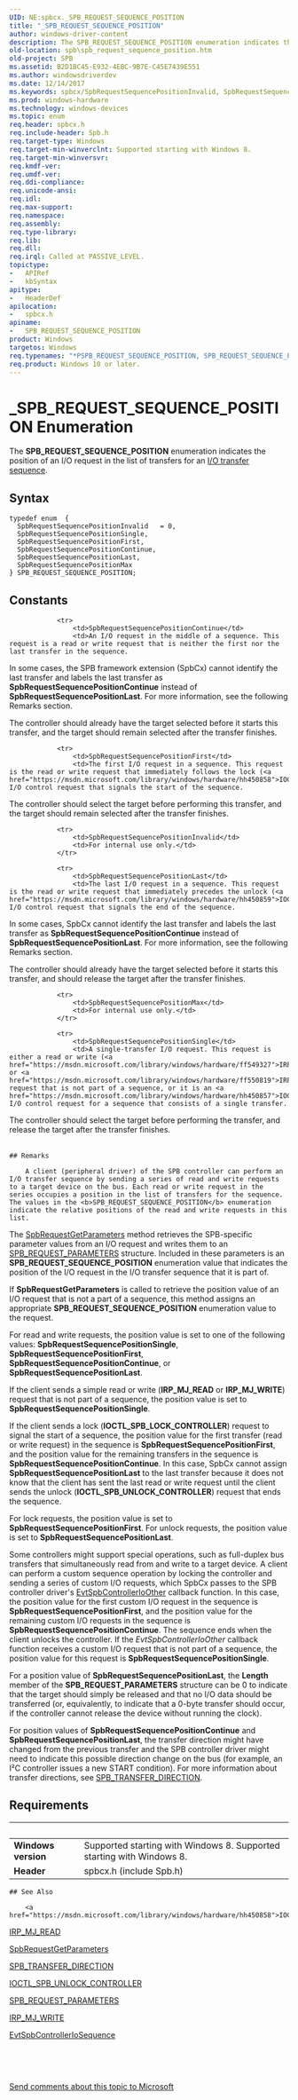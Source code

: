 ```yaml
---
UID: NE:spbcx._SPB_REQUEST_SEQUENCE_POSITION
title: "_SPB_REQUEST_SEQUENCE_POSITION"
author: windows-driver-content
description: The SPB_REQUEST_SEQUENCE_POSITION enumeration indicates the position of an I/O request in the list of transfers for an I/O transfer sequence.
old-location: spb\spb_request_sequence_position.htm
old-project: SPB
ms.assetid: B2D1BC45-E932-4EBC-9B7E-C45E7439E551
ms.author: windowsdriverdev
ms.date: 12/14/2017
ms.keywords: spbcx/SpbRequestSequencePositionInvalid, SpbRequestSequencePositionSingle, SPB_REQUEST_SEQUENCE_POSITION, spbcx/SpbRequestSequencePositionContinue, spbcx/SpbRequestSequencePositionMax, *PSPB_REQUEST_SEQUENCE_POSITION, spbcx/SpbRequestSequencePositionFirst, _SPB_REQUEST_SEQUENCE_POSITION, SpbRequestSequencePositionLast, SpbRequestSequencePositionMax, SPB.spb_request_sequence_position, spbcx/SpbRequestSequencePositionLast, SpbRequestSequencePositionFirst, SPB_REQUEST_SEQUENCE_POSITION enumeration [Buses], SpbRequestSequencePositionInvalid, spbcx/SpbRequestSequencePositionSingle, spbcx/SPB_REQUEST_SEQUENCE_POSITION, SpbRequestSequencePositionContinue
ms.prod: windows-hardware
ms.technology: windows-devices
ms.topic: enum
req.header: spbcx.h
req.include-header: Spb.h
req.target-type: Windows
req.target-min-winverclnt: Supported starting with Windows 8.
req.target-min-winversvr: 
req.kmdf-ver: 
req.umdf-ver: 
req.ddi-compliance: 
req.unicode-ansi: 
req.idl: 
req.max-support: 
req.namespace: 
req.assembly: 
req.type-library: 
req.lib: 
req.dll: 
req.irql: Called at PASSIVE_LEVEL.
topictype:
-	APIRef
-	kbSyntax
apitype:
-	HeaderDef
apilocation:
-	spbcx.h
apiname:
-	SPB_REQUEST_SEQUENCE_POSITION
product: Windows
targetos: Windows
req.typenames: "*PSPB_REQUEST_SEQUENCE_POSITION, SPB_REQUEST_SEQUENCE_POSITION"
req.product: Windows 10 or later.
---
```


# _SPB_REQUEST_SEQUENCE_POSITION Enumeration
The <b>SPB_REQUEST_SEQUENCE_POSITION</b> enumeration indicates the position of an I/O request in the list of transfers for an <a href="https://msdn.microsoft.com/7415DB28-5E93-4F47-B169-7C652969D4C7">I/O transfer sequence</a>.

## Syntax
````
typedef enum  { 
  SpbRequestSequencePositionInvalid   = 0,
  SpbRequestSequencePositionSingle,
  SpbRequestSequencePositionFirst,
  SpbRequestSequencePositionContinue,
  SpbRequestSequencePositionLast,
  SpbRequestSequencePositionMax
} SPB_REQUEST_SEQUENCE_POSITION;
````

## Constants

<table>
            
                <tr>
                    <td>SpbRequestSequencePositionContinue</td>
                    <td>An I/O request in the middle of a sequence. This request is a read or write request that is neither the first nor the last transfer in the sequence.

In some cases, the SPB framework extension (SpbCx) cannot identify the last transfer and labels the last transfer as <b>SpbRequestSequencePositionContinue</b> instead of <b>SpbRequestSequencePositionLast</b>. For more information, see the following Remarks section.

The controller should already have the target selected before it starts this transfer, and the target should remain selected after the transfer finishes.</td>
                </tr>
            
                <tr>
                    <td>SpbRequestSequencePositionFirst</td>
                    <td>The first I/O request in a sequence. This request is the read or write request that immediately follows the lock (<a href="https://msdn.microsoft.com/library/windows/hardware/hh450858">IOCTL_SPB_LOCK_CONTROLLER</a>) I/O control request that signals the start of the sequence.

 The controller should select the target before performing this transfer, and the target should remain selected after the transfer finishes.</td>
                </tr>
            
                <tr>
                    <td>SpbRequestSequencePositionInvalid</td>
                    <td>For internal use only.</td>
                </tr>
            
                <tr>
                    <td>SpbRequestSequencePositionLast</td>
                    <td>The last I/O request in a sequence. This request is the read or write request that immediately precedes the unlock (<a href="https://msdn.microsoft.com/library/windows/hardware/hh450859">IOCTL_SPB_UNLOCK_CONTROLLER</a>) I/O control request that signals the end of the sequence.

In some cases, SpbCx cannot identify the last transfer and labels the last transfer as <b>SpbRequestSequencePositionContinue</b> instead of <b>SpbRequestSequencePositionLast</b>. For more information, see the following Remarks section.

The controller should already have the target selected before it starts this transfer, and should release the target after the transfer finishes.</td>
                </tr>
            
                <tr>
                    <td>SpbRequestSequencePositionMax</td>
                    <td>For internal use only.</td>
                </tr>
            
                <tr>
                    <td>SpbRequestSequencePositionSingle</td>
                    <td>A single-transfer I/O request. This request is either a read or write (<a href="https://msdn.microsoft.com/library/windows/hardware/ff549327">IRP_MJ_READ</a> or <a href="https://msdn.microsoft.com/library/windows/hardware/ff550819">IRP_MJ_WRITE</a>) request that is not part of a sequence, or it is an <a href="https://msdn.microsoft.com/library/windows/hardware/hh450857">IOCTL_SPB_EXECUTE_SEQUENCE</a> I/O control request for a sequence that consists of a single transfer.

The controller should select the target before performing the transfer, and release the target after the transfer finishes.</td>
                </tr>
</table>

    ## Remarks

        A client (peripheral driver) of the SPB controller can perform an I/O transfer sequence by sending a series of read and write requests to a target device on the bus. Each read or write request in the series occupies a position in the list of transfers for the sequence. The values in the <b>SPB_REQUEST_SEQUENCE_POSITION</b> enumeration indicate the relative positions of the read and write requests in this list.

The <a href="https://msdn.microsoft.com/library/windows/hardware/hh450922">SpbRequestGetParameters</a> method retrieves the SPB-specific parameter values from an I/O request and writes them to an <a href="https://msdn.microsoft.com/91A5C504-7072-4B64-86F1-2BDE616CCA31">SPB_REQUEST_PARAMETERS</a> structure. Included in these parameters is an <b>SPB_REQUEST_SEQUENCE_POSITION</b> enumeration value that indicates the position of the I/O request in the I/O transfer sequence that it is part of.

If <b>SpbRequestGetParameters</b> is called to retrieve the position value of an I/O request that is not a part of a sequence, this method assigns an appropriate <b>SPB_REQUEST_SEQUENCE_POSITION</b> enumeration value to the request.

For read and write requests, the position value is set to one of the following values: <b>SpbRequestSequencePositionSingle</b>, <b>SpbRequestSequencePositionFirst</b>, <b>SpbRequestSequencePositionContinue</b>, or <b>SpbRequestSequencePositionLast</b>.

If the client sends a simple read or write (<b>IRP_MJ_READ</b> or <b>IRP_MJ_WRITE</b>) request that is not part of a sequence, the position value is set to <b>SpbRequestSequencePositionSingle</b>.

If the client sends a lock (<b>IOCTL_SPB_LOCK_CONTROLLER</b>) request to signal the start of a sequence, the position value for the first transfer (read or write request) in the sequence is <b>SpbRequestSequencePositionFirst</b>, and the position value for the remaining transfers in the sequence is <b>SpbRequestSequencePositionContinue</b>. In this case, SpbCx cannot assign <b>SpbRequestSequencePositionLast</b> to the last transfer because it does not know that the client has sent the last read or write request until the client sends the unlock (<b>IOCTL_SPB_UNLOCK_CONTROLLER</b>) request that ends the sequence.

For lock requests, the position value is set to <b>SpbRequestSequencePositionFirst</b>. For unlock requests, the position value is set to <b>SpbRequestSequencePositionLast</b>.

Some controllers might support special operations, such as full-duplex bus transfers that simultaneously read from and write to a target device. A client can perform a custom sequence operation by locking the controller and sending a series of custom I/O requests, which SpbCx passes to the SPB controller driver's <a href="https://msdn.microsoft.com/5A4BC061-4703-4C46-BD5D-A891F3DA8842">EvtSpbControllerIoOther</a> callback function. In this case, the position value for the first custom I/O request in the sequence is <b>SpbRequestSequencePositionFirst</b>, and the position value for the remaining custom I/O requests in the sequence is <b>SpbRequestSequencePositionContinue</b>. The sequence ends when the client unlocks the controller. If the <i>EvtSpbControllerIoOther</i> callback function receives a custom I/O request that is not part of a sequence, the position value for this request is <b>SpbRequestSequencePositionSingle</b>.

For a position value of <b>SpbRequestSequencePositionLast</b>, the <b>Length</b> member of the <b>SPB_REQUEST_PARAMETERS</b> structure can be 0 to indicate that the target should simply be released and that no I/O data should be transferred (or, equivalently, to indicate that a 0-byte transfer should occur, if the controller cannot release the device without running the clock).

For position values of <b>SpbRequestSequencePositionContinue</b> and <b>SpbRequestSequencePositionLast</b>, the transfer direction might have changed from the previous transfer and the SPB controller driver might need to indicate this possible direction change on the bus (for example, an I²C controller issues a new START condition). For more information about transfer directions, see <a href="https://msdn.microsoft.com/library/windows/hardware/hh406220">SPB_TRANSFER_DIRECTION</a>.

## Requirements
| &nbsp; | &nbsp; |
| ---- |:---- |
| **Windows version** | Supported starting with Windows 8. Supported starting with Windows 8. |
| **Header** | spbcx.h (include Spb.h) |

    ## See Also

        <a href="https://msdn.microsoft.com/library/windows/hardware/hh450858">IOCTL_SPB_LOCK_CONTROLLER</a>



<a href="https://msdn.microsoft.com/library/windows/hardware/ff549327">IRP_MJ_READ</a>



<a href="https://msdn.microsoft.com/library/windows/hardware/hh450922">SpbRequestGetParameters</a>



<a href="https://msdn.microsoft.com/library/windows/hardware/hh406220">SPB_TRANSFER_DIRECTION</a>



<a href="https://msdn.microsoft.com/library/windows/hardware/hh450859">IOCTL_SPB_UNLOCK_CONTROLLER</a>



<a href="https://msdn.microsoft.com/91A5C504-7072-4B64-86F1-2BDE616CCA31">SPB_REQUEST_PARAMETERS</a>



<a href="https://msdn.microsoft.com/library/windows/hardware/ff550819">IRP_MJ_WRITE</a>



<a href="https://msdn.microsoft.com/C56F1528-5FDA-4BC9-AB32-7882FB0F7713">EvtSpbControllerIoSequence</a>



 

 

<a href="mailto:wsddocfb@microsoft.com?subject=Documentation%20feedback [SPB\buses]:%20SPB_REQUEST_SEQUENCE_POSITION enumeration%20 RELEASE:%20(12/14/2017)&amp;body=%0A%0APRIVACY STATEMENT%0A%0AWe use your feedback to improve the documentation. We don't use your email address for any other purpose, and we'll remove your email address from our system after the issue that you're reporting is fixed. While we're working to fix this issue, we might send you an email message to ask for more info. Later, we might also send you an email message to let you know that we've addressed your feedback.%0A%0AFor more info about Microsoft's privacy policy, see http://privacy.microsoft.com/en-us/default.aspx." title="Send comments about this topic to Microsoft">Send comments about this topic to Microsoft</a>